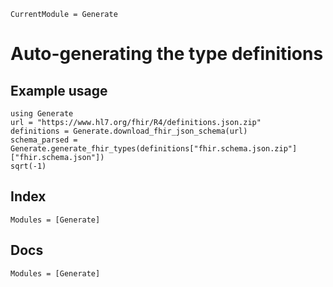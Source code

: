 ```@meta
CurrentModule = Generate
```

# Auto-generating the type definitions

## Example usage

```@repl
using Generate
url = "https://www.hl7.org/fhir/R4/definitions.json.zip"
definitions = Generate.download_fhir_json_schema(url)
schema_parsed = Generate.generate_fhir_types(definitions["fhir.schema.json.zip"]["fhir.schema.json"])
sqrt(-1)
```

## Index

```@index
Modules = [Generate]
```

## Docs

```@autodocs
Modules = [Generate]
```
